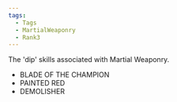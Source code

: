 ```yaml
---
tags:
  - Tags
  - MartialWeaponry
  - Rank3
---
```

The 'dip' skills associated with Martial Weaponry.

- BLADE OF THE CHAMPION
- PAINTED RED
- DEMOLISHER